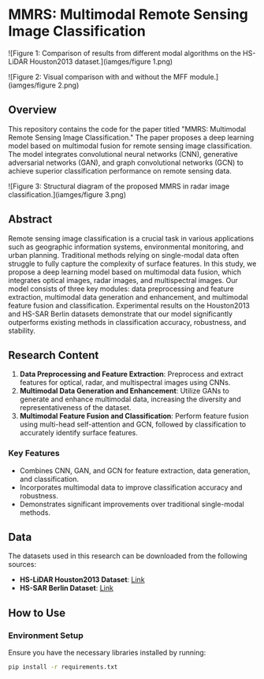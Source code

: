 # MMRS: Multimodal Remote Sensing Image Classification


![Figure 1: Comparison of results from different modal algorithms on the HS-LiDAR Houston2013 dataset.](iamges/figure 1.png)

![Figure 2: Visual comparison with and without the MFF module.](iamges/figure 2.png)


## Overview
This repository contains the code for the paper titled "MMRS: Multimodal Remote Sensing Image Classification." The paper proposes a deep learning model based on multimodal fusion for remote sensing image classification. The model integrates convolutional neural networks (CNN), generative adversarial networks (GAN), and graph convolutional networks (GCN) to achieve superior classification performance on remote sensing data. 

![Figure 3: Structural diagram of the proposed MMRS in radar image classification.](iamges/figure 3.png)

## Abstract
Remote sensing image classification is a crucial task in various applications such as geographic information systems, environmental monitoring, and urban planning. Traditional methods relying on single-modal data often struggle to fully capture the complexity of surface features. In this study, we propose a deep learning model based on multimodal data fusion, which integrates optical images, radar images, and multispectral images. Our model consists of three key modules: data preprocessing and feature extraction, multimodal data generation and enhancement, and multimodal feature fusion and classification. Experimental results on the Houston2013 and HS-SAR Berlin datasets demonstrate that our model significantly outperforms existing methods in classification accuracy, robustness, and stability.

## Research Content
1. **Data Preprocessing and Feature Extraction**: Preprocess and extract features for optical, radar, and multispectral images using CNNs.
2. **Multimodal Data Generation and Enhancement**: Utilize GANs to generate and enhance multimodal data, increasing the diversity and representativeness of the dataset.
3. **Multimodal Feature Fusion and Classification**: Perform feature fusion using multi-head self-attention and GCN, followed by classification to accurately identify surface features.

### Key Features
- Combines CNN, GAN, and GCN for feature extraction, data generation, and classification.
- Incorporates multimodal data to improve classification accuracy and robustness.
- Demonstrates significant improvements over traditional single-modal methods.

## Data
The datasets used in this research can be downloaded from the following sources:
- **HS-LiDAR Houston2013 Dataset**: [Link](https://hyperspectral.ee.uh.edu/?page_id=459)
- **HS-SAR Berlin Dataset**: [Link](https://github.com/danfenghong/ISPRS_S2FL)

## How to Use

### Environment Setup
Ensure you have the necessary libraries installed by running:
```bash
pip install -r requirements.txt
